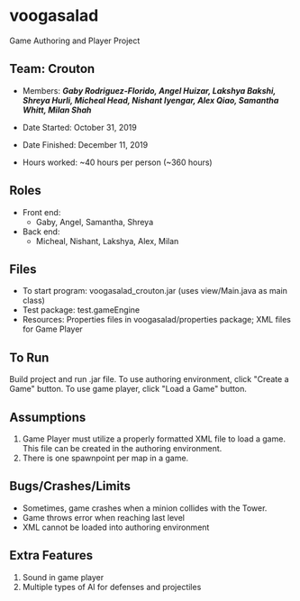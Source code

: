 # voogasalad

Game Authoring and Player Project

## Team: Crouton
* Members: ***Gaby Rodriguez-Florido, Angel Huizar, Lakshya Bakshi, Shreya Hurli, Micheal Head, Nishant Iyengar, Alex Qiao, Samantha Whitt, Milan Shah***

* Date Started: October 31, 2019
* Date Finished: December 11, 2019
* Hours worked: ~40 hours per person (~360 hours)

## Roles
* Front end:
    - Gaby, Angel, Samantha, Shreya
* Back end:
    - Micheal, Nishant, Lakshya, Alex, Milan

## Files
* To start program: voogasalad_crouton.jar (uses view/Main.java as main class)
* Test package: test.gameEngine
* Resources: Properties files in voogasalad/properties package; XML files for Game Player


## To Run
Build project and run .jar file. To use authoring environment, click "Create a Game" button. To use game player, click "Load a Game" button.
## Assumptions
1. Game Player must utilize a properly formatted XML file to load a game. This file can be created in the authoring environment.
2. There is one spawnpoint per map in a game.

## Bugs/Crashes/Limits
* Sometimes, game crashes when a minion collides with the Tower.
* Game throws error when reaching last level
* XML cannot be loaded into authoring environment

## Extra Features
1. Sound in game player
2. Multiple types of AI for defenses and projectiles